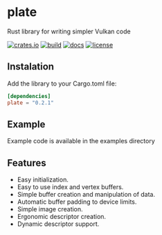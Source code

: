 # plate

Rust library for writing simpler Vulkan code

[![crates.io][crates-badge]][crates-url]
[![build][build-badge]][build-url]
[![docs][docs-badge]][docs-url]
[![license][license-badge]][license-url]

[crates-badge]: https://img.shields.io/crates/v/plate
[crates-url]: https://crates.io/crates/plate
[build-badge]: https://img.shields.io/gitlab/pipeline-status/pcasotti/plate
[build-url]: https://gitlab.com/pcasotti/plate/-/pipelines
[docs-badge]: https://img.shields.io/docsrs/plate
[docs-url]: https://docs.rs/plate/0.1.5/plate/
[license-badge]: https://img.shields.io/crates/l/plate
[license-url]: https://github.com/pcasotti/plate/blob/main/LICENSE

## Instalation

Add the library to your Cargo.toml file:
```toml
[dependencies]
plate = "0.2.1"
```

## Example

Example code is available in the examples directory

## Features

- Easy initialization.
- Easy to use index and vertex buffers.
- Simple buffer creation and manipulation of data.
- Automatic buffer padding to device limits.
- Simple image creation.
- Ergonomic descriptor creation.
- Dynamic descriptor support.
